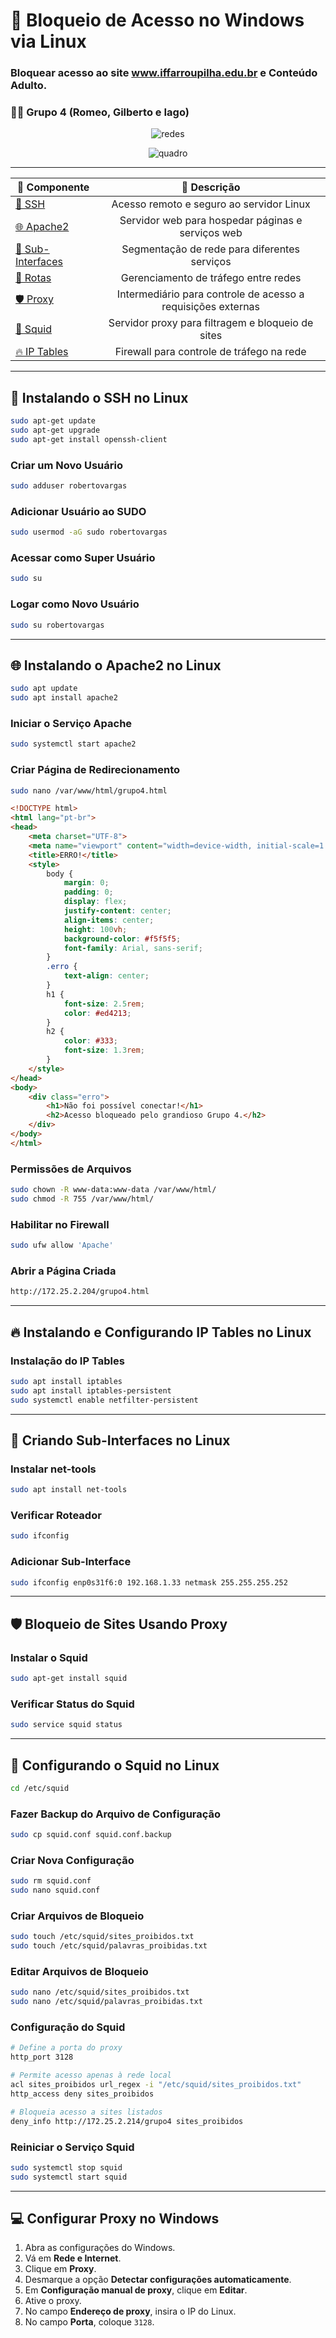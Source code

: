 # 🛑 Bloqueio de Acesso no Windows via Linux

### Bloquear acesso ao site www.iffarroupilha.edu.br e Conteúdo Adulto.

### 👨‍💻 Grupo 4 (Romeo, Gilberto e Iago)

<p align="center">
    <img src="assets/trabRedesCC.jpg" alt="redes">
</p>

<p align="center">
    <img src="assets/transferir.png" alt="quadro">
</p>

---

| 📝 Componente   | 🚀 Descrição                                                   |
|----------------|:-------------------------------------------------------------:|
| [🔐 SSH](#instalando-o-ssh-no-linux) | Acesso remoto e seguro ao servidor Linux            |
| [🌐 Apache2](#instalando-o-apache2-no-linux) | Servidor web para hospedar páginas e serviços web |
| [🌉 Sub-Interfaces](#criando-sub-interfaces-no-linux) | Segmentação de rede para diferentes serviços         |
| [🔀 Rotas]()     | Gerenciamento de tráfego entre redes                          |
| [🛡️ Proxy](#bloqueio-de-sites-usando-proxy) | Intermediário para controle de acesso a requisições externas |
| [🦑 Squid](#configurando-o-squid-no-linux) | Servidor proxy para filtragem e bloqueio de sites   |
| [🔥 IP Tables](#instalando-e-configurando-ip-tables-no-linux) | Firewall para controle de tráfego na rede             |

---

## 🔐 Instalando o SSH no Linux

```bash
sudo apt-get update
sudo apt-get upgrade
sudo apt-get install openssh-client
```

### Criar um Novo Usuário
```bash
sudo adduser robertovargas
```

### Adicionar Usuário ao SUDO
```bash
sudo usermod -aG sudo robertovargas
```

### Acessar como Super Usuário
```bash
sudo su
```

### Logar como Novo Usuário
```bash
sudo su robertovargas
```

---

## 🌐 Instalando o Apache2 no Linux
```bash
sudo apt update
sudo apt install apache2
```

### Iniciar o Serviço Apache
```bash
sudo systemctl start apache2
```

### Criar Página de Redirecionamento
```bash
sudo nano /var/www/html/grupo4.html
```

```html
<!DOCTYPE html>
<html lang="pt-br">
<head>
    <meta charset="UTF-8">
    <meta name="viewport" content="width=device-width, initial-scale=1.0">
    <title>ERRO!</title>
    <style>
        body {
            margin: 0;
            padding: 0;
            display: flex;
            justify-content: center;
            align-items: center;
            height: 100vh;
            background-color: #f5f5f5;
            font-family: Arial, sans-serif;
        }
        .erro {
            text-align: center;
        }
        h1 {
            font-size: 2.5rem;
            color: #ed4213;
        }
        h2 {
            color: #333;
            font-size: 1.3rem;
        }
    </style>
</head>
<body>
    <div class="erro">
        <h1>Não foi possível conectar!</h1>
        <h2>Acesso bloqueado pelo grandioso Grupo 4.</h2>
    </div>
</body>
</html>
```

### Permissões de Arquivos
```bash
sudo chown -R www-data:www-data /var/www/html/
sudo chmod -R 755 /var/www/html/
```

### Habilitar no Firewall
```bash
sudo ufw allow 'Apache'
```

### Abrir a Página Criada
```bash
http://172.25.2.204/grupo4.html
```

---

## 🔥 Instalando e Configurando IP Tables no Linux
### Instalação do IP Tables
```bash
sudo apt install iptables
sudo apt install iptables-persistent
sudo systemctl enable netfilter-persistent
```

---

## 🌉 Criando Sub-Interfaces no Linux

### Instalar net-tools
```bash
sudo apt install net-tools
```

### Verificar Roteador
```bash
sudo ifconfig
```

### Adicionar Sub-Interface
```bash
sudo ifconfig enp0s31f6:0 192.168.1.33 netmask 255.255.255.252
```

---

## 🛡️ Bloqueio de Sites Usando Proxy
### Instalar o Squid
```bash
sudo apt-get install squid
```

### Verificar Status do Squid
```bash
sudo service squid status
```

---

## 🦑 Configurando o Squid no Linux
```bash
cd /etc/squid
```

### Fazer Backup do Arquivo de Configuração
```bash
sudo cp squid.conf squid.conf.backup
```

### Criar Nova Configuração
```bash
sudo rm squid.conf
sudo nano squid.conf
```

### Criar Arquivos de Bloqueio
```bash
sudo touch /etc/squid/sites_proibidos.txt
sudo touch /etc/squid/palavras_proibidas.txt
```

### Editar Arquivos de Bloqueio
```bash
sudo nano /etc/squid/sites_proibidos.txt
sudo nano /etc/squid/palavras_proibidas.txt
```

### Configuração do Squid
```bash
# Define a porta do proxy
http_port 3128

# Permite acesso apenas à rede local
acl sites_proibidos url_regex -i "/etc/squid/sites_proibidos.txt"
http_access deny sites_proibidos

# Bloqueia acesso a sites listados
deny_info http://172.25.2.214/grupo4 sites_proibidos
```

### Reiniciar o Serviço Squid
```bash
sudo systemctl stop squid
sudo systemctl start squid
```

---

## 💻 Configurar Proxy no Windows
1. Abra as configurações do Windows.
2. Vá em **Rede e Internet**.
3. Clique em **Proxy**.
4. Desmarque a opção **Detectar configurações automaticamente**.
5. Em **Configuração manual de proxy**, clique em **Editar**.
6. Ative o proxy.
7. No campo **Endereço de proxy**, insira o IP do Linux.
8. No campo **Porta**, coloque `3128`.

